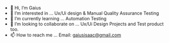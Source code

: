 - 👋 Hi, I’m Gaius
- 👀 I’m interested in ... Ux/Ui design & Manual Quality Assurance Testing
- 🌱 I’m currently learning ... Automation Testing
- 💞️ I’m looking to collaborate on ... Ux/Ui Design Projects and Test product too.
- 📫 How to reach me ... Email: gaiusisaac@gmail.com

<!---
gaius01/gaius01 is a ✨ special ✨ repository because its `README.md` (this file) appears on your GitHub profile.
You can click the Preview link to take a look at your changes.
--->
